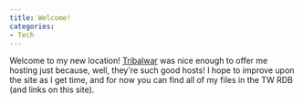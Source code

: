```yaml
---
title: Welcome!
categories:
- Tech
---
```

Welcome to my new location! [Tribalwar](http://tribalwar.com) was nice enough to offer me hosting just because, well, they're such good hosts! I hope to improve upon the site as I get time, and for now you can find all of my files in the TW RDB (and links on this site).
